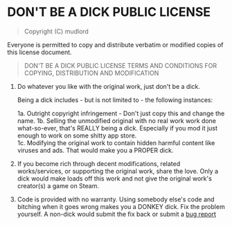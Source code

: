 # DON'T BE A DICK PUBLIC LICENSE

> Copyright (C) mudlord
 
 Everyone is permitted to copy and distribute verbatim or modified
 copies of this license document.

> DON'T BE A DICK PUBLIC LICENSE
> TERMS AND CONDITIONS FOR COPYING, DISTRIBUTION AND MODIFICATION

 1. Do whatever you like with the original work, just don't be a dick.

     Being a dick includes - but is not limited to - the following instances:

	 1a. Outright copyright infringement - Don't just copy this and change the name. 
	 1b. Selling the unmodified original with no real work work done what-so-ever, that's REALLY being a dick.
	     Especially if you mod it just enough to work on some shitty app store.  
	 1c. Modifying the original work to contain hidden harmful content like viruses and ads. That would make you a PROPER dick.  

 2. If you become rich through decent modifications, related works/services, or supporting the original work,
 share the love. Only a dick would make loads off this work and not give the original work's creator(s) a game on Steam. 
 
 3. Code is provided with no warranty. Using somebody else's code and bitching when it goes wrong makes 
 you a DONKEY dick. Fix the problem yourself. A non-dick would submit the fix back or submit a [bug report](https://www.chiark.greenend.org.uk/~sgtatham/bugs.html)
